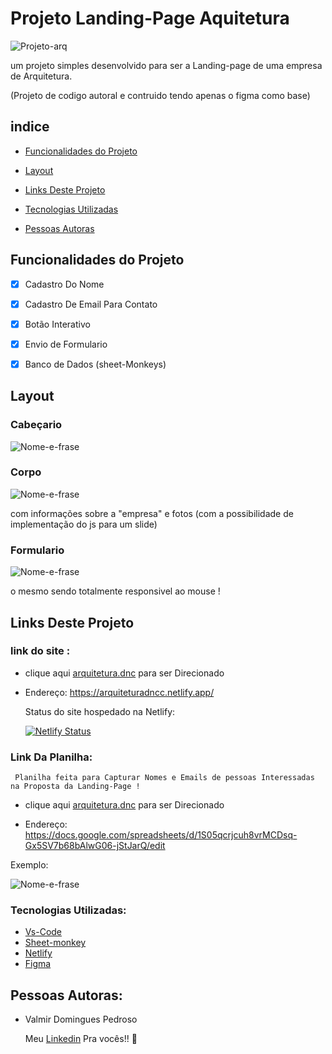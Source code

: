 # Projeto Landing-Page Aquitetura

![Projeto-arq](./Imagens/Arquitetura.png)

um projeto  simples desenvolvido para ser a Landing-page de uma empresa de Arquitetura. 

(Projeto de codigo autoral e contruido tendo apenas o figma como base)

## indice

- <a href="#-Funcionalidades-Do-Projeto">Funcionalidades do Projeto </a>

- <a href="#-Layout">Layout</a>

- <a href="#-Como-Rodar-Este-Projeto-?">Links Deste Projeto </a>

- <a href="#-Tecnologias-utilizadas">Tecnologias Utilizadas </a>

- <a href="#-Pessoas-Autoras">Pessoas Autoras </a>


## Funcionalidades do Projeto
- [x] Cadastro Do Nome 
- [x] Cadastro De Email Para Contato
- [x] Botão Interativo
- [x] Envio de Formulario
- [x] Banco de Dados (sheet-Monkeys)




## Layout
### Cabeçario
![Nome-e-frase](./Imagens/Projeto-arq.png)

### Corpo 
![Nome-e-frase](./Imagens/corpo.png)

com informações sobre a "empresa" e fotos (com a possibilidade de implementação do js para um slide)





### Formulario

![Nome-e-frase](./Imagens/Formulario.png)

 o mesmo sendo totalmente responsivel ao mouse !

## Links Deste Projeto

### link do site :

- clique aqui   [arquitetura.dnc](https://arquiteturadncc.netlify.app/) para ser Direcionado

- Endereço: <a>https://arquiteturadncc.netlify.app/</a>

    Status do site hospedado na Netlify:

  [![Netlify Status](https://api.netlify.com/api/v1/badges/027de6ca-882b-4330-94a3-cb5b7e7cc2ad/deploy-status)](https://app.netlify.com/sites/arquiteturadncc/deploys)

### Link Da Planilha: 
     Planilha feita para Capturar Nomes e Emails de pessoas Interessadas na Proposta da Landing-Page !

- clique aqui   [arquitetura.dnc](https://docs.google.com/spreadsheets/d/1S05qcrjcuh8vrMCDsq-Gx5SV7b68bAlwG06-jStJarQ/edit) para ser Direcionado

- Endereço: <a>https://docs.google.com/spreadsheets/d/1S05qcrjcuh8vrMCDsq-Gx5SV7b68bAlwG06-jStJarQ/edit</a>

Exemplo:

![Nome-e-frase](./Imagens/Planilha.png)

### Tecnologias Utilizadas:
- [Vs-Code](https://code.visualstudio.com/)
- [Sheet-monkey](https://sheetmonkey.io/)
- [Netlify](https://www.netlify.com/)
- [Figma](https://www.figma.com/)

## Pessoas Autoras:
- Valmir Domingues Pedroso 

  Meu [Linkedin]() Pra vocês!! 🙂

